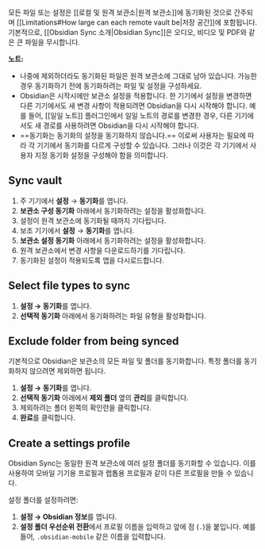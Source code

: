 모든 파일 또는 설정은 [[로컬 및 원격 보관소|원격 보관소]]에 동기화된 것으로 간주되며 [[Limitations#How large can each remote vault be|저장 공간]]에 포함됩니다.
기본적으로, [[Obsidian Sync 소개|Obsidian Sync]]은 오디오, 비디오 및 PDF와 같은 큰 파일을 무시합니다.

**노트:**

- 나중에 제외하더라도 동기화된 파일은 원격 보관소에 그대로 남아 있습니다. 가능한 경우 동기화하기 전에 동기화하려는 파일 및 설정을 구성하세요.
- Obsidian은 시작시에만 보관소 설정을 적용합니다. 한 기기에서 설정을 변경하면 다른 기기에서도 새 변경 사항이 적용되려면 Obsidian을 다시 시작해야 합니다. 예를 들어, [[일일 노트]] 플러그인에서 일일 노트의 경로를 변경한 경우, 다른 기기에서도 새 경로를 사용하려면 Obsidian을 다시 시작해야 합니다.
- ==동기화는 동기화의 설정을 동기화하지 않습니다.== 이로써 사용자는 필요에 따라 각 기기에서 동기화를 다르게 구성할 수 있습니다. 그러나 이것은 각 기기에서 사용자 지정 동기화 설정을 구성해야 함을 의미합니다.

## Sync vault

1. 주 기기에서 **설정** → **동기화**를 엽니다.
2. **보관소 구성 동기화** 아래에서 동기화하려는 설정을 활성화합니다.
3. 설정이 원격 보관소에 동기화될 때까지 기다립니다.
4. 보조 기기에서 **설정** → **동기화**를 엽니다.
5. **보관소 설정 동기화** 아래에서 동기화하려는 설정을 활성화합니다.
6. 원격 보관소에서 변경 사항을 다운로드하기를 기다립니다.
7. 동기화된 설정이 적용되도록 앱을 다시로드합니다.

## Select file types to sync

1. **설정 → 동기화**를 엽니다.
2. **선택적 동기화** 아래에서 동기화하려는 파일 유형을 활성화합니다.

## Exclude folder from being synced

기본적으로 Obsidian은 보관소의 모든 파일 및 폴더를 동기화합니다. 특정 폴더를 동기화하지 않으려면 제외하면 됩니다.

1. **설정 → 동기화**를 엽니다.
2. **선택적 동기화** 아래에서 **제외 폴더** 옆의 **관리**를 클릭합니다.
3. 제외하려는 폴더 왼쪽의 확인란을 클릭합니다.
4. **완료**를 클릭합니다.

## Create a settings profile

Obsidian Sync는 동일한 원격 보관소에 여러 설정 폴더를 동기화할 수 있습니다. 이를 사용하여 모바일 기기용 프로필과 랩톱용 프로필과 같이 다른 프로필을 만들 수 있습니다.

설정 폴더를 설정하려면:

1. **설정 → Obsidian 정보**를 엽니다.
2. **설정 폴더 우선순위 전환**에서 프로필 이름을 입력하고 앞에 점 (`.`)을 붙입니다. 예를 들어, `.obsidian-mobile` 같은 이름을 입력합니다.

